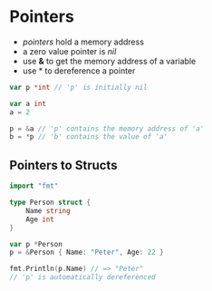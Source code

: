 # Pointers
- *pointers* hold a memory address
- a zero value pointer is *nil*
- use **&** to get the memory address of a variable
- use * to dereference a pointer

```go
var p *int // 'p' is initially nil

var a int
a = 2

p = &a // 'p' contains the memory address of 'a'
b = *p // 'b' contains the value of 'a'
```

## Pointers to Structs
```go
import "fmt"

type Person struct {
    Name string
    Age int
}

var p *Person
p = &Person { Name: "Peter", Age: 22 }

fmt.Println(p.Name) // => "Peter"
// 'p' is automatically dereferenced
```
